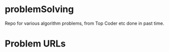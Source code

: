 problemSolving
==============

Repo for various algorithm problems, from Top Coder etc done in past time.

Problem URLs
============
